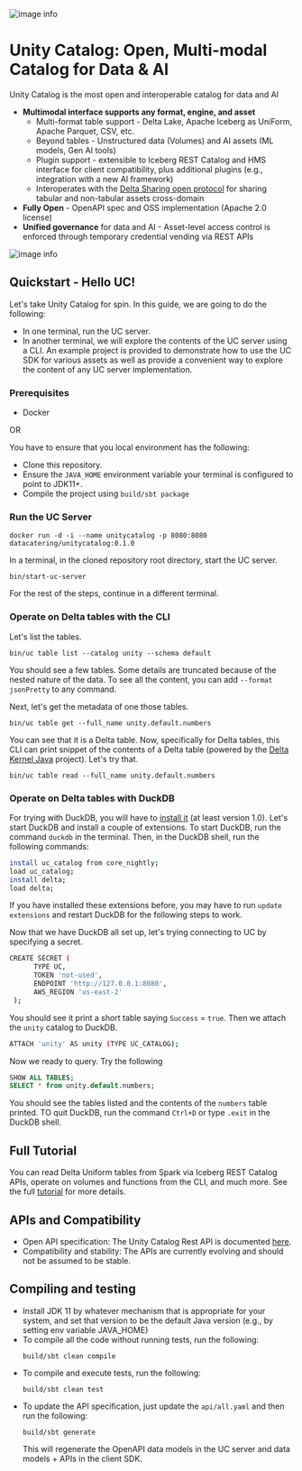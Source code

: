 ![image info](./uc-logo-horiz.png)

# Unity Catalog: Open, Multi-modal Catalog for Data & AI
Unity Catalog is the most open and interoperable catalog for data and AI 
- **Multimodal interface supports any format, engine, and asset**
  - Multi-format table support - Delta Lake, Apache Iceberg as UniForm, Apache Parquet, CSV, etc.
  - Beyond tables - Unstructured data (Volumes) and AI assets (ML models, Gen AI tools)
  - Plugin support - extensible to Iceberg REST Catalog and HMS interface for client compatibility, 
    plus additional plugins (e.g., integration with a new AI framework)
  - Interoperates with the [Delta Sharing open protocol](https://delta.io/sharing/) for sharing tabular and non-tabular assets cross-domain
- **Fully Open** - OpenAPI spec and OSS implementation (Apache 2.0 license)
- **Unified governance** for data and AI - Asset-level access control is enforced through 
    temporary credential vending via REST APIs

![image info](./uc.png)

## Quickstart - Hello UC!
Let's take Unity Catalog for spin. In this guide, we are going to do the following:
- In one terminal, run the UC server.
- In another terminal, we will explore the contents of the UC server using a CLI. 
  An example project is provided to demonstrate how to use the UC SDK for various assets
  as well as provide a convenient way to explore the content of any UC server implementation.

### Prerequisites
- Docker

OR

You have to ensure that you local environment has the following:
- Clone this repository.
- Ensure the `JAVA_HOME` environment variable your terminal is configured to point to JDK11+.
- Compile the project using `build/sbt package`

### Run the UC Server
```shell
docker run -d -i --name unitycatalog -p 8080:8080 datacatering/unitycatalog:0.1.0
```


In a terminal, in the cloned repository root directory, start the UC server.

```
bin/start-uc-server
```

For the rest of the steps, continue in a different terminal.

### Operate on Delta tables with the CLI
Let's list the tables. 
```
bin/uc table list --catalog unity --schema default
```
You should see a few tables. Some details are truncated because of the nested nature of the data.
To see all the content, you can add `--format jsonPretty` to any command.

Next, let's get the metadata of one those tables. 

```
bin/uc table get --full_name unity.default.numbers
```

You can see that it is a Delta table. Now, specifically for Delta tables, this CLI can
print snippet of the contents of a Delta table (powered by the [Delta Kernel Java](https://delta.io/blog/delta-kernel/) project).
Let's try that.

```
bin/uc table read --full_name unity.default.numbers
```

### Operate on Delta tables with DuckDB

For trying with DuckDB, you will have to [install it](https://duckdb.org/docs/installation/) (at least version 1.0).
Let's start DuckDB and install a couple of extensions. To start DuckDB, run the command `duckdb` in the terminal.
Then, in the DuckDB shell, run the following commands:
```sh
install uc_catalog from core_nightly;
load uc_catalog;
install delta;
load delta;
```
If you have installed these extensions before, you may have to run `update extensions` and restart DuckDB 
for the following steps to work.

Now that we have DuckDB all set up, let's trying connecting to UC by specifying a secret. 
```sh
CREATE SECRET (
      TYPE UC,
      TOKEN 'not-used',
      ENDPOINT 'http://127.0.0.1:8080',
      AWS_REGION 'us-east-2'
 );
```
You should see it print a short table saying `Success` = `true`. Then we attach the `unity` catalog to DuckDB.
```sh
ATTACH 'unity' AS unity (TYPE UC_CATALOG);
```
Now we ready to query. Try the following

```sql
SHOW ALL TABLES;
SELECT * from unity.default.numbers;
```

You should see the tables listed and the contents of the `numbers` table printed.
TO quit DuckDB, run the command `Ctrl+D` or type `.exit` in the DuckDB shell.

## Full Tutorial

You can read Delta Uniform tables from Spark via Iceberg REST Catalog APIs,
operate on volumes and functions from the CLI, and much more.
See the full [tutorial](docs/tutorial.md) for more details.

## APIs and Compatibility
- Open API specification: The Unity Catalog Rest API is documented [here](api).
- Compatibility and stability: The APIs are currently evolving and should not be assumed to be stable.

## Compiling and testing
- Install JDK 11 by whatever mechanism that is appropriate for your system, and
  set that version to be the default Java version (e.g., by setting env variable
  JAVA_HOME)
- To compile all the code without running tests, run the following:
  ```
  build/sbt clean compile
  ```
- To compile and execute tests, run the following:
  ```
  build/sbt clean test
  ```
- To update the API specification, just update the `api/all.yaml` and then run the following:
  ```
  build/sbt generate
  ``` 
  This will regenerate the OpenAPI data models in the UC server and data models + APIs in the client SDK.
